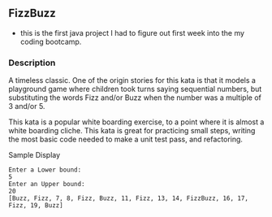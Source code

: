 ## FizzBuzz
- this is the first java project I had to figure out first week into the my coding bootcamp.

### Description
A timeless classic. One of the origin stories for this kata is that it models a playground game where children took turns saying sequential numbers, but substituting the words Fizz and/or Buzz when the number was a multiple of 3 and/or 5.

This kata is a popular white boarding exercise, to a point where it is almost a white boarding cliche. This kata is great for practicing small steps, writing the most basic code needed to make a unit test pass, and refactoring.

Sample Display
```
Enter a Lower bound: 
5
Enter an Upper bound: 
20
[Buzz, Fizz, 7, 8, Fizz, Buzz, 11, Fizz, 13, 14, FizzBuzz, 16, 17, Fizz, 19, Buzz]
````

